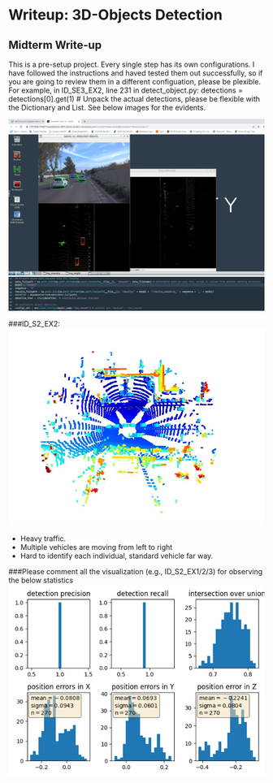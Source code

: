 # Writeup: 3D-Objects Detection

## Midterm Write-up
This is a pre-setup project. Every single step has its own configurations. I have followed the instructions and haved tested them out successfully, so if you are going to review them in a different configuation, please be plexible. For example, in ID_SE3_EX2, line 231 in detect_object.py: detections = detections[0].get(1) # Unpack the actual detections, please be flexible with the Dictionary and List. See below images for the evidents.

<img src="images/NDS3EX2_1.JPG"/>

<img src="images/NDS3EX2_2.JPG"/>


###ID_S2_EX2:
<img src="images/NDS2EX2.JPG"/>

+ Heavy traffic. 
+ Multiple vehicles are moving from left to right
+ Hard to identify each individual, standard vehicle far way. 


###Please comment all the visualization (e.g., ID_S2_EX1/2/3) for observing the below statistics
<img src="images/performance.png"/>

